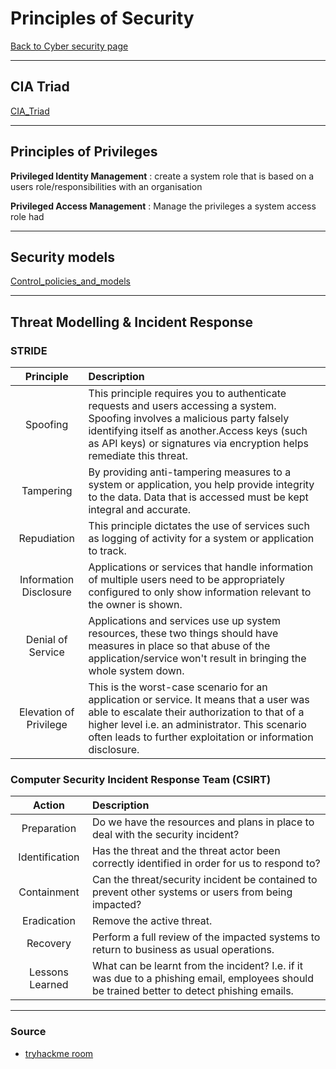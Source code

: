 # Principles of Security
[Back to Cyber security page](../index.md)
- --
## CIA Triad
[CIA_Triad](CIA_Triad.md)
- --
##  Principles of Privileges
**Privileged Identity Management** : create a system role that is based on a users role/responsibilities with an organisation

**Privileged Access Management** : Manage the privileges a system access role had
- --
## Security models
[Control_policies_and_models](Control_policies_and_models.md)
- --
## Threat Modelling & Incident Response
 ### **STRIDE** 
|Principle|Description|
|:-:|:-|
|Spoofing|This principle requires you to authenticate requests and users accessing a system. Spoofing involves a malicious party falsely identifying itself as another.Access keys (such as API keys) or signatures via encryption helps remediate this threat.|
|Tampering	|By providing anti-tampering measures to a system or application, you help provide integrity to the data. Data that is accessed must be kept integral and accurate.|
|Repudiation|This principle dictates the use of services such as logging of activity for a system or application to track.|
|Information Disclosure|Applications or services that handle information of multiple users need to be appropriately configured to only show information relevant to the owner is shown.|
|Denial of Service|Applications and services use up system resources, these two things should have measures in place so that abuse of the application/service won't result in bringing the whole system down.|
|Elevation of Privilege|This is the worst-case scenario for an application or service. It means that a user was able to escalate their authorization to that of a higher level i.e. an administrator. This scenario often leads to further exploitation or information disclosure.|


### Computer Security Incident Response Team (CSIRT)
|Action|Description|
|:-:|:-|
|Preparation|Do we have the resources and plans in place to deal with the security incident?|
|Identification|Has the threat and the threat actor been correctly identified in order for us to respond to?|
|Containment|Can the threat/security incident be contained to prevent other systems or users from being impacted?|
|Eradication|Remove the active threat.|
|Recovery |Perform a full review of the impacted systems to return to business as usual operations.|
|Lessons Learned|What can be learnt from the incident? I.e. if it was due to a phishing email, employees should be trained better to detect phishing emails.|
- --
### Source
- [tryhackme room](https://tryhackme.com/room/principlesofsecurity)